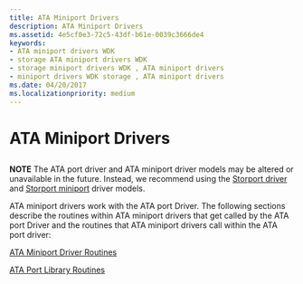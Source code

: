 ```yaml
---
title: ATA Miniport Drivers
description: ATA Miniport Drivers
ms.assetid: 4e5cf0e3-72c5-43df-b61e-0039c3666de4
keywords:
- ATA miniport drivers WDK
- storage ATA miniport drivers WDK
- storage miniport drivers WDK , ATA miniport drivers
- miniport drivers WDK storage , ATA miniport drivers
ms.date: 04/20/2017
ms.localizationpriority: medium
---
```


# ATA Miniport Drivers


## <span id="ddk_ata_miniport_drivers_kg"></span><span id="DDK_ATA_MINIPORT_DRIVERS_KG"></span>

**NOTE** The ATA port driver and ATA miniport driver models may be altered or unavailable in the future. Instead, we recommend using the [Storport driver](https://msdn.microsoft.com/windows/hardware/drivers/storage/storport-driver) and [Storport miniport](https://msdn.microsoft.com/windows/hardware/drivers/storage/storport-miniport-drivers) driver models.

ATA miniport drivers work with the ATA port Driver. The following sections describe the routines within ATA miniport drivers that get called by the ATA port Driver and the routines that ATA miniport drivers call within the ATA port driver:

[ATA Miniport Driver Routines](https://msdn.microsoft.com/library/windows/hardware/ff551318)

[ATA Port Library Routines](https://msdn.microsoft.com/library/windows/hardware/ff551343)

 

 


